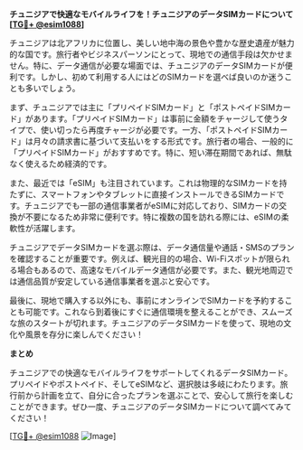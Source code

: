 **チュニジアで快適なモバイルライフを！チュニジアのデータSIMカードについて[[TG💪+ @esim1088](https://t.me/s/esim1088)]**

チュニジアは北アフリカに位置し、美しい地中海の景色や豊かな歴史遺産が魅力的な国です。旅行者やビジネスパーソンにとって、現地での通信手段は欠かせません。特に、データ通信が必要な場面では、チュニジアのデータSIMカードが便利です。しかし、初めて利用する人にはどのSIMカードを選べば良いのか迷うことも多いでしょう。

まず、チュニジアでは主に「プリペイドSIMカード」と「ポストペイドSIMカード」があります。「プリペイドSIMカード」は事前に金額をチャージして使うタイプで、使い切ったら再度チャージが必要です。一方、「ポストペイドSIMカード」は月々の請求書に基づいて支払いをする形式です。旅行者の場合、一般的に「プリペイドSIMカード」がおすすめです。特に、短い滞在期間であれば、無駄なく使えるため経済的です。

また、最近では「eSIM」も注目されています。これは物理的なSIMカードを持たずに、スマートフォンやタブレットに直接インストールできるSIMカードです。チュニジアでも一部の通信事業者がeSIMに対応しており、SIMカードの交換が不要になるため非常に便利です。特に複数の国を訪れる際には、eSIMの柔軟性が活躍します。

チュニジアでデータSIMカードを選ぶ際は、データ通信量や通話・SMSのプランを確認することが重要です。例えば、観光目的の場合、Wi-Fiスポットが限られる場合もあるので、高速なモバイルデータ通信が必要です。また、観光地周辺では通信品質が安定している通信事業者を選ぶと安心です。

最後に、現地で購入する以外にも、事前にオンラインでSIMカードを予約することも可能です。これなら到着後にすぐに通信環境を整えることができ、スムーズな旅のスタートが切れます。チュニジアのデータSIMカードを使って、現地の文化や風景を存分に楽しんでください！

**まとめ**

チュニジアでの快適なモバイルライフをサポートしてくれるデータSIMカード。プリペイドやポストペイド、そしてeSIMなど、選択肢は多岐にわたります。旅行前から計画を立て、自分に合ったプランを選ぶことで、安心して旅行を楽しむことができます。ぜひ一度、チュニジアのデータSIMカードについて調べてみてください！

[[TG💪+ @esim1088](https://t.me/s/esim1088) ![Image](https://i.postimg.cc/Y0z9fWf4/image.png)]